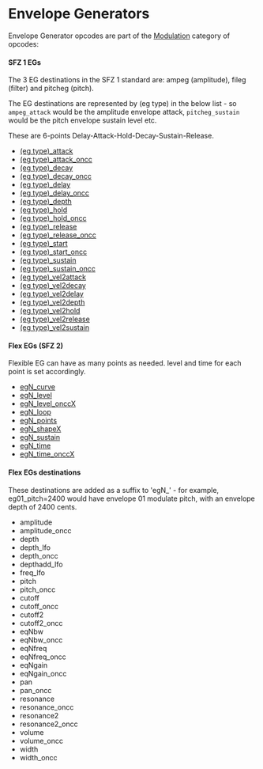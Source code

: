---
---
# Envelope Generators

Envelope Generator opcodes are part of the [Modulation](/opcodes/categories#modulation)
category of opcodes:

#### SFZ 1 EGs

The 3 EG destinations in the SFZ 1 standard are: ampeg (amplitude),
fileg (filter) and pitcheg (pitch).

The EG destinations are represented by (eg type) in the below list - so
`ampeg_attack` would be the amplitude envelope attack, `pitcheg_sustain` would be
the pitch envelope sustain level etc.

These are 6-points Delay-Attack-Hold-Decay-Sustain-Release.

- [(eg type)_attack](/opcodes/(eg_type)_attack)
- [(eg type)_attack_oncc](/opcodes/(eg_type)_attack)
- [(eg type)_decay](/opcodes/(eg_type)_decay)
- [(eg type)_decay_oncc](/opcodes/(eg_type)_decay)
- [(eg type)_delay](/opcodes/(eg_type)_delay)
- [(eg type)_delay_oncc](/opcodes/(eg_type)_delay)
- [(eg type)_depth](/opcodes/(eg_type)_depth)
- [(eg type)_hold](/opcodes/(eg_type)_hold)
- [(eg type)_hold_oncc](/opcodes/(eg_type)_hold)
- [(eg type)_release](/opcodes/(eg_type)_release)
- [(eg type)_release_oncc](/opcodes/(eg_type)_release)
- [(eg type)_start](/opcodes/(eg_type)_start)
- [(eg type)_start_oncc](/opcodes/(eg_type)_start)
- [(eg type)_sustain](/opcodes/(eg_type)_sustain)
- [(eg type)_sustain_oncc](/opcodes/(eg_type)_sustain)
- [(eg type)_vel2attack](/opcodes/(eg_type)_vel2attack)
- [(eg type)_vel2decay](/opcodes/(eg_type)_vel2decay)
- [(eg type)_vel2delay](/opcodes/(eg_type)_vel2delay)
- [(eg type)_vel2depth](/opcodes/(eg_type)_vel2depth)
- [(eg type)_vel2hold](/opcodes/(eg_type)_vel2hold)
- [(eg type)_vel2release](/opcodes/(eg_type)_vel2release)
- [(eg type)_vel2sustain](/opcodes/(eg_type)_vel2sustain)

#### Flex EGs (SFZ 2)

Flexible EG can have as many points as needed. level and time for each point is
set accordingly.

- [egN_curve](/opcodes/egN_curve)
- [egN_level](/opcodes/egN_level)
- [egN_level_onccX](/opcodes/egN_level)
- [egN_loop](/opcodes/egN_loop)
- [egN_points](/opcodes/egN_points)
- [egN_shapeX](/opcodes/egN_shapeX)
- [egN_sustain](/opcodes/egN_sustain)
- [egN_time](/opcodes/egN_time)
- [egN_time_onccX](/opcodes/egN_time)

#### Flex EGs destinations

These destinations are added as a suffix to 'egN_' - for example,
eg01_pitch=2400 would have envelope 01 modulate pitch,
with an envelope depth of 2400 cents.

- amplitude
- amplitude_oncc
- depth
- depth_lfo
- depth_oncc
- depthadd_lfo
- freq_lfo
- pitch
- pitch_oncc
- cutoff
- cutoff_oncc
- cutoff2
- cutoff2_oncc
- eqNbw
- eqNbw_oncc
- eqNfreq
- eqNfreq_oncc
- eqNgain
- eqNgain_oncc
- pan
- pan_oncc
- resonance
- resonance_oncc
- resonance2
- resonance2_oncc
- volume
- volume_oncc
- width
- width_oncc 
